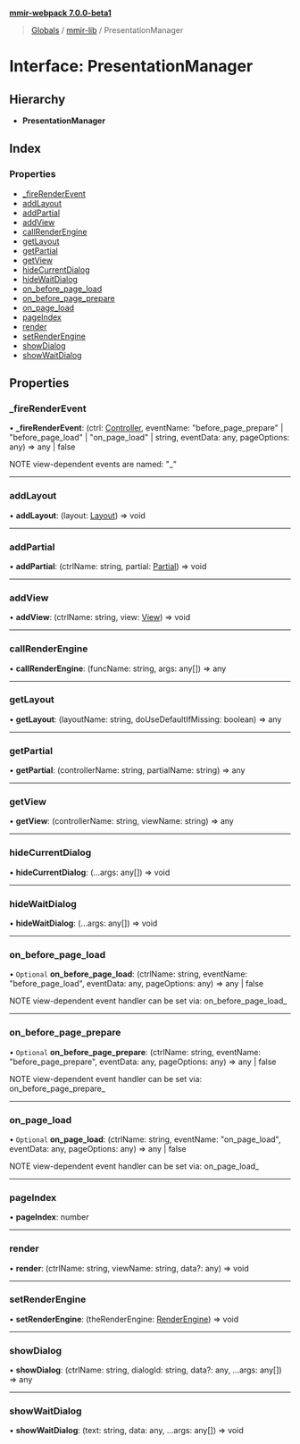 **[mmir-webpack 7.0.0-beta1](../README.md)**

> [Globals](../README.md) / [mmir-lib](../modules/mmir_lib.md) / PresentationManager

# Interface: PresentationManager

## Hierarchy

* **PresentationManager**

## Index

### Properties

* [\_fireRenderEvent](mmir_lib.presentationmanager.md#_firerenderevent)
* [addLayout](mmir_lib.presentationmanager.md#addlayout)
* [addPartial](mmir_lib.presentationmanager.md#addpartial)
* [addView](mmir_lib.presentationmanager.md#addview)
* [callRenderEngine](mmir_lib.presentationmanager.md#callrenderengine)
* [getLayout](mmir_lib.presentationmanager.md#getlayout)
* [getPartial](mmir_lib.presentationmanager.md#getpartial)
* [getView](mmir_lib.presentationmanager.md#getview)
* [hideCurrentDialog](mmir_lib.presentationmanager.md#hidecurrentdialog)
* [hideWaitDialog](mmir_lib.presentationmanager.md#hidewaitdialog)
* [on\_before\_page\_load](mmir_lib.presentationmanager.md#on_before_page_load)
* [on\_before\_page\_prepare](mmir_lib.presentationmanager.md#on_before_page_prepare)
* [on\_page\_load](mmir_lib.presentationmanager.md#on_page_load)
* [pageIndex](mmir_lib.presentationmanager.md#pageindex)
* [render](mmir_lib.presentationmanager.md#render)
* [setRenderEngine](mmir_lib.presentationmanager.md#setrenderengine)
* [showDialog](mmir_lib.presentationmanager.md#showdialog)
* [showWaitDialog](mmir_lib.presentationmanager.md#showwaitdialog)

## Properties

### \_fireRenderEvent

•  **\_fireRenderEvent**: (ctrl: [Controller](../classes/mmir_lib.controller.md), eventName: \"before\_page\_prepare\" \| \"before\_page\_load\" \| \"on\_page\_load\" \| string, eventData: any, pageOptions: any) => any \| false

NOTE view-dependent events are named: "<event name>_<view name>"

___

### addLayout

•  **addLayout**: (layout: [Layout](../classes/mmir_lib.layout.md)) => void

___

### addPartial

•  **addPartial**: (ctrlName: string, partial: [Partial](../classes/mmir_lib.partial.md)) => void

___

### addView

•  **addView**: (ctrlName: string, view: [View](../classes/mmir_lib.view.md)) => void

___

### callRenderEngine

•  **callRenderEngine**: (funcName: string, args: any[]) => any

___

### getLayout

•  **getLayout**: (layoutName: string, doUseDefaultIfMissing: boolean) => any

___

### getPartial

•  **getPartial**: (controllerName: string, partialName: string) => any

___

### getView

•  **getView**: (controllerName: string, viewName: string) => any

___

### hideCurrentDialog

•  **hideCurrentDialog**: (...args: any[]) => void

___

### hideWaitDialog

•  **hideWaitDialog**: (...args: any[]) => void

___

### on\_before\_page\_load

• `Optional` **on\_before\_page\_load**: (ctrlName: string, eventName: \"before\_page\_load\", eventData: any, pageOptions: any) => any \| false

NOTE view-dependent event handler can be set via: on_before_page_load_<view name>

___

### on\_before\_page\_prepare

• `Optional` **on\_before\_page\_prepare**: (ctrlName: string, eventName: \"before\_page\_prepare\", eventData: any, pageOptions: any) => any \| false

NOTE view-dependent event handler can be set via: on_before_page_prepare_<view name>

___

### on\_page\_load

• `Optional` **on\_page\_load**: (ctrlName: string, eventName: \"on\_page\_load\", eventData: any, pageOptions: any) => any \| false

NOTE view-dependent event handler can be set via: on_page_load_<view name>

___

### pageIndex

•  **pageIndex**: number

___

### render

•  **render**: (ctrlName: string, viewName: string, data?: any) => void

___

### setRenderEngine

•  **setRenderEngine**: (theRenderEngine: [RenderEngine](mmir_lib.renderengine.md)) => void

___

### showDialog

•  **showDialog**: (ctrlName: string, dialogId: string, data?: any, ...args: any[]) => any

___

### showWaitDialog

•  **showWaitDialog**: (text: string, data: any, ...args: any[]) => void
